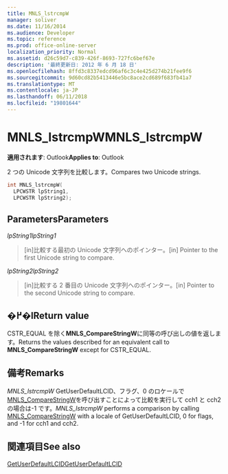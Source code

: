 ```yaml
---
title: MNLS_lstrcmpW
manager: soliver
ms.date: 11/16/2014
ms.audience: Developer
ms.topic: reference
ms.prod: office-online-server
localization_priority: Normal
ms.assetid: d26c59d7-c839-426f-8693-727fc6bef67e
description: '最終更新日: 2012 年 6 月 18 日'
ms.openlocfilehash: 8ffd3c8337edcd96af6c3c4e425d274b21fee9f6
ms.sourcegitcommit: 9d60cd82b5413446e5bc8ace2cd689f683fb41a7
ms.translationtype: MT
ms.contentlocale: ja-JP
ms.lasthandoff: 06/11/2018
ms.locfileid: "19801644"
---
```

# <a name="mnlslstrcmpw"></a><span data-ttu-id="79092-103">MNLS_lstrcmpW</span><span class="sxs-lookup"><span data-stu-id="79092-103">MNLS_lstrcmpW</span></span>

 
  
<span data-ttu-id="79092-104">**適用されます**: Outlook</span><span class="sxs-lookup"><span data-stu-id="79092-104">**Applies to**: Outlook</span></span> 
  
<span data-ttu-id="79092-105">2 つの Unicode 文字列を比較します。</span><span class="sxs-lookup"><span data-stu-id="79092-105">Compares two Unicode strings.</span></span>
  
```cpp
int MNLS_lstrcmpW(
  LPCWSTR lpString1,
  LPCWSTR lpString2);
```

## <a name="parameters"></a><span data-ttu-id="79092-106">Parameters</span><span class="sxs-lookup"><span data-stu-id="79092-106">Parameters</span></span>

 <span data-ttu-id="79092-107">_lpString1_</span><span class="sxs-lookup"><span data-stu-id="79092-107">_lpString1_</span></span>
  
> <span data-ttu-id="79092-108">[in]比較する最初の Unicode 文字列へのポインター。</span><span class="sxs-lookup"><span data-stu-id="79092-108">[in] Pointer to the first Unicode string to compare.</span></span>
    
 <span data-ttu-id="79092-109">_lpString2_</span><span class="sxs-lookup"><span data-stu-id="79092-109">_lpString2_</span></span>
  
> <span data-ttu-id="79092-110">[in]比較する 2 番目の Unicode 文字列へのポインター。</span><span class="sxs-lookup"><span data-stu-id="79092-110">[in] Pointer to the second Unicode string to compare.</span></span>
    
## <a name="return-value"></a><span data-ttu-id="79092-111">�߂�l</span><span class="sxs-lookup"><span data-stu-id="79092-111">Return value</span></span>

<span data-ttu-id="79092-112">CSTR_EQUAL を除く**MNLS_CompareStringW**に同等の呼び出しの値を返します。</span><span class="sxs-lookup"><span data-stu-id="79092-112">Returns the values described for an equivalent call to **MNLS_CompareStringW** except for CSTR_EQUAL.</span></span> 
  
## <a name="remarks"></a><span data-ttu-id="79092-113">備考</span><span class="sxs-lookup"><span data-stu-id="79092-113">Remarks</span></span>

 <span data-ttu-id="79092-114">_MNLS_lstrcmpW_ GetUserDefaultLCID、フラグ、0 のロケールで[MNLS_CompareStringW](mnls_comparestringw.md)を呼び出すことによって比較を実行して cch1 と cch2 の場合は-1 です。</span><span class="sxs-lookup"><span data-stu-id="79092-114">_MNLS_lstrcmpW_ performs a comparison by calling [MNLS_CompareStringW](mnls_comparestringw.md) with a locale of GetUserDefaultLCID, 0 for flags, and -1 for cch1 and cch2.</span></span> 
  
## <a name="see-also"></a><span data-ttu-id="79092-115">関連項目</span><span class="sxs-lookup"><span data-stu-id="79092-115">See also</span></span>



[<span data-ttu-id="79092-116">GetUserDefaultLCID</span><span class="sxs-lookup"><span data-stu-id="79092-116">GetUserDefaultLCID</span></span>](http://msdn.microsoft.com/ja-jp/library/dd318135%28VS.85%29.aspx)

